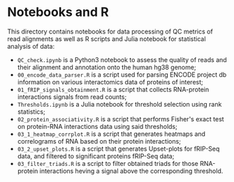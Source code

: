 # Notebooks and R
This directory contains notebooks for data processing of QC metrics of read alignments as well as R scripts and Julia notebook for statistical analysis of data:
* ``QC_check.ipynb`` is a Python3 notebook to assess the quality of reads and their alignment and annotation onto the human hg38 genome;
* ``00_encode_data_parser.R`` is a script used for parsing ENCODE project db information on various interactomics data of proteins of interest;
* ``01_fRIP_signals_obtainment.R`` is a script that collects RNA-protein interactions signals from read counts;
* ``Thresholds.ipynb`` is a Julia notebook for threshold selection using rank statistics;
* ``02_protein_associativity.R`` is a script that performs Fisher's exact test on protein-RNA interactions data using said thresholds;
* ``03_1_heatmap_corrplot.R`` is a script that generates heatmaps and correlograms of RNA based on their protein interactions;
* ``03_2_upset_plots.R`` is a script that generates Upset-plots for fRIP-Seq data, and filtered to significant proteins fRIP-Seq data;
* ``03_filter_triads.R`` is a script to filter obtained triads for those RNA-protein interactions heving a signal above the corresponding threshold.
